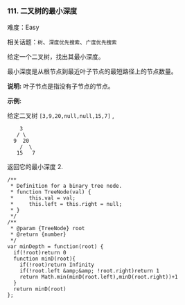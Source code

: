 ### 111. 二叉树的最小深度

难度：Easy

相关话题：`树`、`深度优先搜索`、`广度优先搜索`

给定一个二叉树，找出其最小深度。



最小深度是从根节点到最近叶子节点的最短路径上的节点数量。



 **说明:** 叶子节点是指没有子节点的节点。



 **示例:** 



给定二叉树 `[3,9,20,null,null,15,7]` ,





```
    3
   / \
  9  20
    /  \
   15   7
```

返回它的最小深度 2.




```
/**
 * Definition for a binary tree node.
 * function TreeNode(val) {
 *     this.val = val;
 *     this.left = this.right = null;
 * }
 */
/**
 * @param {TreeNode} root
 * @return {number}
 */
var minDepth = function(root) {
  if(!root)return 0
  function minD(root){
    if(!root)return Infinity
    if(!root.left &amp;&amp; !root.right)return 1
    return Math.min(minD(root.left),minD(root.right))+1    
  }
  return minD(root)
};



```
